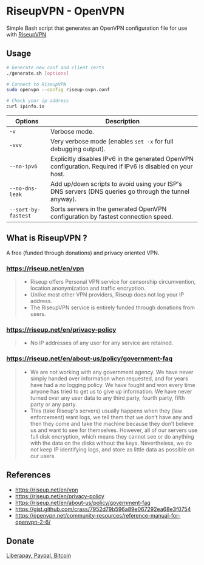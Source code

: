 # RiseupVPN - OpenVPN

Simple Bash script that generates an OpenVPN configuration file for use with [RiseupVPN](https://riseup.net/en/vpn)

## Usage

```bash
# Generate new conf and client certs
./generate.sh [options]

# Connect to RiseupVPN
sudo openvpn --config riseup-ovpn.conf

# Check your ip address
curl ipinfo.io
```

| Options               | Description                                                                                                    |
| --------------------- | -------------------------------------------------------------------------------------------------------------- |
| `-v`                  | Verbose mode.                                                                                                  |
| `-vvv`                | Very verbose mode (enables `set -x` for full debugging output).                                                |
| `--no-ipv6`           | Explicitly disables IPv6 in the generated OpenVPN configuration. Required if IPv6 is disabled on your host.    |
| `--no-dns-leak`       | Add up/down scripts to avoid using your ISP's DNS servers (DNS queries go through the tunnel anyway).          |
| `--sort-by-fastest`   | Sorts servers in the generated OpenVPN configuration by fastest connection speed.                              |


## What is RiseupVPN ?

A free (funded through donations) and privacy oriented VPN.

### <https://riseup.net/en/vpn>

> * Riseup offers Personal VPN service for censorship circumvention, location anonymization and traffic encryption.
> * Unlike most other VPN providers, Riseup does not log your IP address.
> * The RiseupVPN service is entirely funded through donations from users.

### <https://riseup.net/en/privacy-policy>

> * No IP addresses of any user for any service are retained.

### <https://riseup.net/en/about-us/policy/government-faq>

> * We are not working with any government agency. We have never simply handed over information when requested, and for years have had a no logging policy. We have fought and won every time anyone has tried to get us to give up information. We have never turned over any user data to any third party, fourth party, fifth party or any party.
> * This (take Riseup's servers) usually happens when they (law enforcement) want logs, we tell them that we don’t have any and then they come and take the machine because they don’t believe us and want to see for themselves. However, all of our servers use full disk encryption, which means they cannot see or do anything with the data on the disks without the keys. Nevertheless, we do not keep IP identifying logs, and store as little data as possible on our users.

## References

* <https://riseup.net/en/vpn>
* <https://riseup.net/en/privacy-policy>
* <https://riseup.net/en/about-us/policy/government-faq>
* <https://gist.github.com/crass/7952d79b596a89e067292ea68e3f0754>
* <https://openvpn.net/community-resources/reference-manual-for-openvpn-2-6/>

## Donate

[Liberapay, Paypal, Bitcoin](https://riseup.net/en/vpn#donate)
